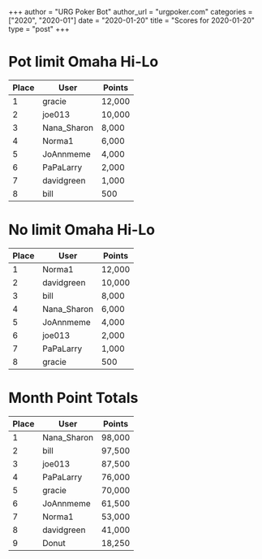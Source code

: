 +++
author = "URG Poker Bot"
author_url = "urgpoker.com"
categories = ["2020", "2020-01"]
date = "2020-01-20"
title = "Scores for 2020-01-20"
type = "post"
+++
# Pot limit Omaha Hi-Lo

| Place | User | Points |
|-------|------|--------|
| 1 | gracie | 12,000 |
| 2 | joe013 | 10,000 |
| 3 | Nana_Sharon | 8,000 |
| 4 | Norma1 | 6,000 |
| 5 | JoAnnmeme | 4,000 |
| 6 | PaPaLarry | 2,000 |
| 7 | davidgreen | 1,000 |
| 8 | bill | 500 |

# No limit Omaha Hi-Lo

| Place | User | Points |
|-------|------|--------|
| 1 | Norma1 | 12,000 |
| 2 | davidgreen | 10,000 |
| 3 | bill | 8,000 |
| 4 | Nana_Sharon | 6,000 |
| 5 | JoAnnmeme | 4,000 |
| 6 | joe013 | 2,000 |
| 7 | PaPaLarry | 1,000 |
| 8 | gracie | 500 |

# Month Point Totals

| Place | User | Points |
|-------|------|--------|
| 1 | Nana_Sharon | 98,000 |
| 2 | bill | 97,500 |
| 3 | joe013 | 87,500 |
| 4 | PaPaLarry | 76,000 |
| 5 | gracie | 70,000 |
| 6 | JoAnnmeme | 61,500 |
| 7 | Norma1 | 53,000 |
| 8 | davidgreen | 41,000 |
| 9 | Donut | 18,250 |
